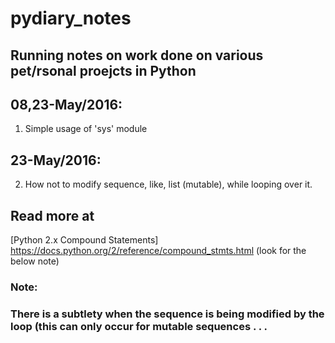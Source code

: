 # pydiary_notes

## Running notes on work done on various pet/rsonal proejcts in Python 

## 08,23-May/2016: 

1. Simple usage of 'sys' module

## 23-May/2016: 

2. How not to modify sequence, like, list (mutable), while looping over it.

## Read more at

[Python 2.x Compound Statements] https://docs.python.org/2/reference/compound_stmts.html (look for the below note)

### Note:
### There is a subtlety when the sequence is being modified by the loop (this can only occur for mutable sequences . . . 

